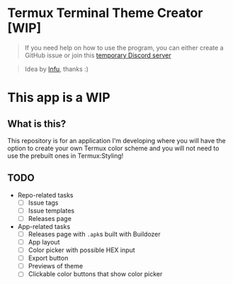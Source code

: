 # Termux Terminal Theme Creator [WIP]

> If you need help on how to use the program, you can either create a GitHub issue or join this [temporary Discord server](https://discord.gg/rmt7DRwmbC)

> Idea by [Infu](http://infu.fyi), thanks :)

# This app is a WIP

## What is this?
This repository is for an application I'm developing where you will have the option to create your own Termux color scheme and you will not need to use the prebuilt ones in Termux:Styling!

## TODO
- Repo-related tasks
  - [ ] Issue tags
  - [ ] Issue templates
  - [ ] Releases page
- App-related tasks   
  - [ ] Releases page with `.apk`s built with Buildozer
  - [ ] App layout
  - [ ] Color picker with possible HEX input
  - [ ] Export button
  - [ ] Previews of theme
  - [ ] Clickable color buttons that show color picker